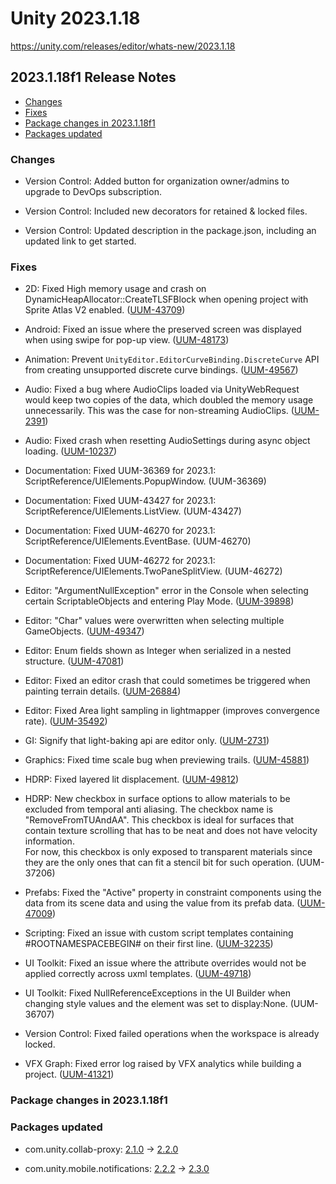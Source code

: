 # Unity 2023.1.18

https://unity.com/releases/editor/whats-new/2023.1.18

## 2023.1.18f1 Release Notes

- [Changes](#changes)
- [Fixes](#fixes)
- [Package changes in 2023.1.18f1](#package-changes-in-2023118f1)
- [Packages updated](#packages-updated)


### Changes

*   Version Control: Added button for organization owner/admins to upgrade to DevOps subscription.
    
*   Version Control: Included new decorators for retained & locked files.
    
*   Version Control: Updated description in the package.json, including an updated link to get started.
    

### Fixes

*   2D: Fixed High memory usage and crash on DynamicHeapAllocator::CreateTLSFBlock when opening project with Sprite Atlas V2 enabled. ([UUM-43709](https://issuetracker.unity3d.com/issues/high-memory-usage-and-crash-on-dynamicheapallocator-createtlsfblock-when-opening-project-with-sprite-atlas-v2-enabled))
    
*   Android: Fixed an issue where the preserved screen was displayed when using swipe for pop-up view. ([UUM-48173](https://issuetracker.unity3d.com/issues/android-the-player-stops-updating-when-its-in-the-swipe-for-pop-up-view-pop-up-view))
    
*   Animation: Prevent `UnityEditor.EditorCurveBinding.DiscreteCurve` API from creating unsupported discrete curve bindings. ([UUM-49567](https://issuetracker.unity3d.com/issues/invalidcastexception-specified-cast-is-not-valid-dot-is-thrown-when-creating-animation-through-script))
    
*   Audio: Fixed a bug where AudioClips loaded via UnityWebRequest would keep two copies of the data, which doubled the memory usage unnecessarily. This was the case for non-streaming AudioClips. ([UUM-2391](https://issuetracker.unity3d.com/issues/ios-non-streaming-audio-clips-loaded-from-unitywebrequest-retain-file-reference-after-unloading))
    
*   Audio: Fixed crash when resetting AudioSettings during async object loading. ([UUM-10237](https://issuetracker.unity3d.com/issues/reseting-audio-settings-on-game-object-which-has-dontdestroyonload-causes-a-crash))
    
*   Documentation: Fixed UUM-36369 for 2023.1: ScriptReference/UIElements.PopupWindow. (UUM-36369)
    
*   Documentation: Fixed UUM-43427 for 2023.1: ScriptReference/UIElements.ListView. (UUM-43427)
    
*   Documentation: Fixed UUM-46270 for 2023.1: ScriptReference/UIElements.EventBase. (UUM-46270)
    
*   Documentation: Fixed UUM-46272 for 2023.1: ScriptReference/UIElements.TwoPaneSplitView. (UUM-46272)
    
*   Editor: "ArgumentNullException" error in the Console when selecting certain ScriptableObjects and entering Play Mode. ([UUM-39898](https://issuetracker.unity3d.com/issues/argumentnullexception-error-in-the-console-when-selecting-certain-scriptableobjects-and-entering-play-mode))
    
*   Editor: "Char" values were overwritten when selecting multiple GameObjects. ([UUM-49347](https://issuetracker.unity3d.com/issues/char-values-are-overwritten-when-selecting-multiple-gameobejcts))
    
*   Editor: Enum fields shown as Integer when serialized in a nested structure. ([UUM-47081](https://issuetracker.unity3d.com/issues/enum-field-is-shown-as-an-integer-field-when-it-is-serialized-in-a-nested-structure))
    
*   Editor: Fixed an editor crash that could sometimes be triggered when painting terrain details. ([UUM-26884](https://issuetracker.unity3d.com/issues/crash-on-terraindata-custom-internal-setdetaillayer-injected-when-using-paint-details-tool))
    
*   Editor: Fixed Area light sampling in lightmapper (improves convergence rate). ([UUM-35492](https://issuetracker.unity3d.com/issues/cpu-and-gpu-progressive-lightmappers-produce-different-lightmap-results-when-generating-lightning))
    
*   GI: Signify that light-baking api are editor only. ([UUM-2731](https://issuetracker.unity3d.com/issues/light-related-editor-only-apis-are-not-clearly-marked-as-such-confusing-users))
    
*   Graphics: Fixed time scale bug when previewing trails. ([UUM-45881](https://issuetracker.unity3d.com/issues/trail-renderers-trail-doesnt-disappear-after-a-specified-time))
    
*   HDRP: Fixed layered lit displacement. ([UUM-49812](https://issuetracker.unity3d.com/issues/the-height-map-amplitude-is-not-working-when-using-hdrp-slash-layeredlit))
    
*   HDRP: New checkbox in surface options to allow materials to be excluded from temporal anti aliasing. The checkbox name is "RemoveFromTUAndAA". This checkbox is ideal for surfaces that contain texture scrolling that has to be neat and does not have velocity information.  
    For now, this checkbox is only exposed to transparent materials since they are the only ones that can fit a stencil bit for such operation. (UUM-37206)
    
*   Prefabs: Fixed the "Active" property in constraint components using the data from its scene data and using the value from its prefab data. ([UUM-47009](https://issuetracker.unity3d.com/issues/override-for-the-constraints-property-is-active-is-lost-when-upgrading-a-project))
    
*   Scripting: Fixed an issue with custom script templates containing #ROOTNAMESPACEBEGIN# on their first line. ([UUM-32235](https://issuetracker.unity3d.com/issues/rootnamespacebegin-variable-is-parsed-to-the-new-script-when-placed-on-the-first-line-of-the-template))
    
*   UI Toolkit: Fixed an issue where the attribute overrides would not be applied correctly across uxml templates. ([UUM-49718](https://issuetracker.unity3d.com/issues/a-button-label-is-not-displayed-according-to-its-original-label-when-it-is-inside-a-different-uxml-document-and-there-are-multiple-buttons))
    
*   UI Toolkit: Fixed NullReferenceExceptions in the UI Builder when changing style values and the element was set to display:None. (UUM-36707)
    
*   Version Control: Fixed failed operations when the workspace is already locked.
    
*   VFX Graph: Fixed error log raised by VFX analytics while building a project. ([UUM-41321](https://issuetracker.unity3d.com/issues/analytics-could-not-log-project-build-event-error-when-the-player-is-built))
    

### Package changes in 2023.1.18f1

### Packages updated

*   com.unity.collab-proxy: [2.1.0](https://docs.unity3d.com/Packages/com.unity.collab-proxy@2.1//changelog/CHANGELOG.html) → [2.2.0](https://docs.unity3d.com/Packages/com.unity.collab-proxy@2.2//changelog/CHANGELOG.html)
    
*   com.unity.mobile.notifications: [2.2.2](https://docs.unity3d.com/Packages/com.unity.mobile.notifications@2.2//changelog/CHANGELOG.html) → [2.3.0](https://docs.unity3d.com/Packages/com.unity.mobile.notifications@2.3//changelog/CHANGELOG.html)